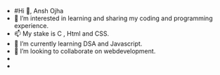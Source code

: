 - #Hi 👋, Ansh Ojha
- 👀 I’m interested in learning and sharing my coding and programming experience.
- 📫 My stake is C , Html and CSS.
- 🌱 I’m currently learning DSA and Javascript.
- 💞️ I’m looking to collaborate on webdevelopment.
- 
-  
